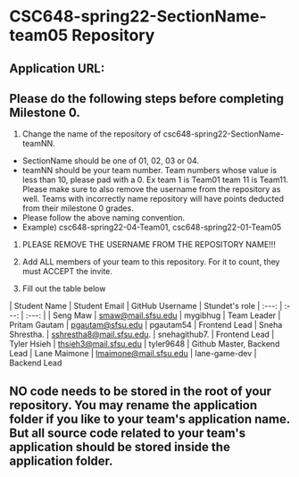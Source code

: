 # CSC648-spring22-SectionName-team05 Repository

## Application URL: 


## Please do the following steps before completing Milestone 0.
1. Change the name of the repository of csc648-spring22-SectionName-teamNN. 
 - SectionName should be one of 01, 02, 03 or 04. 
 - teamNN should be your team number. Team numbers whose value is less than 10, please pad with a 0. Ex team 1 is Team01 team 11 is Team11. Please make sure to also remove the username from the repository as well. Teams with incorrectly name repository will have points deducted from their milestone 0 grades.
 - Please follow the above naming convention.
 - Example) csc648-spring22-04-Team01,   csc648-spring22-01-Team05

1. PLEASE REMOVE THE USERNAME FROM THE REPOSITORY NAME!!!

2. Add ALL members of your team to this repository. For it to count, they must ACCEPT the invite.

3. Fill out the table below


| Student Name        |      Student Email            |    GitHub Username    |   Stundet's role 
|    :---:            |          :---:                |     :---:             |
| Seng Maw            |    smaw@mail.sfsu.edu         |    mygibhug           |     Team Leader
| Pritam Gautam       |    pgautam@sfsu.edu           |    pgautam54          |     Frontend Lead
| Sneha Shrestha.     |    sshrestha8@mail.sfsu.edu.  |    snehagithub7.      |     Frontend Lead
| Tyler Hsieh         |    thsieh3@mail.sfsu.edu      |    tyler9648          |     Github Master, Backend Lead
| Lane Maimone        |    lmaimone@mail.sfsu.edu     |    lane-game-dev      |     Backend Lead

## NO code needs to be stored in the root of your repository. You may rename the application folder if you like to your team's application name. But all source code related to your team's application should be stored inside the application folder.
